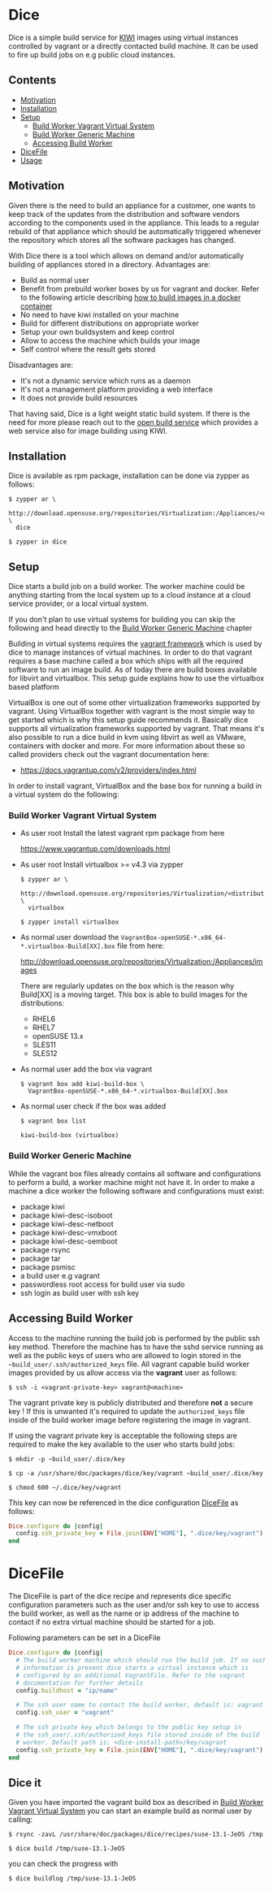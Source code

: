 # Dice

Dice is a simple build service for [KIWI](http://opensuse.github.com/kiwi)
images using virtual instances controlled by vagrant or a directly
contacted build machine. It can be used to fire up build jobs
on e.g public cloud instances.

## Contents

  * [Motivation](#motivation)
  * [Installation](#installation)
  * [Setup](#setup)
    - [Build Worker Vagrant Virtual System](#build-worker-vagrant-virtual-system)
    - [Build Worker Generic Machine](#build-worker-generic-machine)
    - [Accessing Build Worker](#accessing-build-worker)
  * [DiceFile](#dicefile)
  * [Usage](#usage)

## Motivation

Given there is the need to build an appliance for a customer, one wants
to keep track of the updates from the distribution and software vendors
according to the components used in the appliance. This leads to a
regular rebuild of that appliance which should be automatically triggered
whenever the repository which stores all the software packages has
changed.

With Dice there is a tool which allows on demand and/or automatically
building of appliances stored in a directory. Advantages are:

  * Build as normal user
  * Benefit from prebuild worker boxes by us for vagrant and docker.
    Refer to the following article describing
    [how to build images in a docker container](https://github.com/openSUSE/kiwi/wiki/Building-images-in-a-Docker-container)
  * No need to have kiwi installed on your machine
  * Build for different distributions on appropriate worker
  * Setup your own buildsystem and keep control
  * Allow to access the machine which builds your image
  * Self control where the result gets stored

Disadvantages are:

  * It's not a dynamic service which runs as a daemon
  * It's not a management platform providing a web interface
  * It does not provide build resources

That having said, Dice is a light weight static build system. If there
is the need for more please reach out to the
[open build service](https://build.opensuse.org) which provides a web service
also for image building using KIWI.

## Installation

Dice is available as rpm package, installation can be done via
zypper as follows:

```
$ zypper ar \
  http://download.opensuse.org/repositories/Virtualization:/Appliances/<distribution>/ \
  dice

$ zypper in dice
``` 

## Setup

Dice starts a build job on a build worker. The worker machine could be
anything starting from the local system up to a cloud instance at a cloud
service provider, or a local virtual system.

If you don't plan to use virtual systems for building you can skip
the following and head directly to the [Build Worker Generic Machine](#build-worker-generic-machine)
chapter

Building in virtual systems requires the
[vagrant framework](https://docs.vagrantup.com)
which is used by dice to manage instances of virtual machines. In order
to do that vagrant requires a base machine called a box which ships with
all the required software to run an image build. As of today there are
build boxes available for libvirt and virtualbox. This setup guide
explains how to use the virtualbox based platform

VirtualBox is one out of some other virtualization frameworks supported by
vagrant. Using VirtualBox together with vagrant is the most
simple way to get started which is why this setup guide recommends it.
Basically dice supports all virtualization frameworks supported by
vagrant. That means it's also possible to run a dice build in kvm using
libvirt as well as VMware, containers with docker and more. For more
information about these so called providers check out the vagrant
documentation here:

  * https://docs.vagrantup.com/v2/providers/index.html

In order to install vagrant, VirtualBox and the base box
for running a build in a virtual system do the following:

### Build Worker Vagrant Virtual System

  * As user root Install the latest vagrant rpm package from here

    https://www.vagrantup.com/downloads.html

  * As user root Install virtualbox >= v4.3 via zypper

    ```
    $ zypper ar \
      http://download.opensuse.org/repositories/Virtualization/<distribution> \
      virtualbox

    $ zypper install virtualbox
    ```

  * As normal user download the
    `VagrantBox-openSUSE-*.x86_64-*.virtualbox-Build[XX].box` file
    from here:

    http://download.opensuse.org/repositories/Virtualization:/Appliances/images

    There are regularly updates on the box which is the reason why Build[XX] is
    a moving target. This box is able to build images for the distributions:

    * RHEL6
    * RHEL7
    * openSUSE 13.x
    * SLES11
    * SLES12

  * As normal user add the box via vagrant

    ```
    $ vagrant box add kiwi-build-box \
      VagrantBox-openSUSE-*.x86_64-*.virtualbox-Build[XX].box
    ```

  * As normal user check if the box was added

    ```
    $ vagrant box list

    kiwi-build-box (virtualbox)
    ```

### Build Worker Generic Machine

While the vagrant box files already contains all software and configurations
to perform a build, a worker machine might not have it. In order to make a
machine a dice worker the following software and configurations must exist:

  * package kiwi
  * package kiwi-desc-isoboot
  * package kiwi-desc-netboot
  * package kiwi-desc-vmxboot
  * package kiwi-desc-oemboot
  * package rsync
  * package tar
  * package psmisc
  * a build user e.g vagrant
  * passwordless root access for build user via sudo
  * ssh login as build user with ssh key


## Accessing Build Worker

Access to the machine running the build job is performed by the public ssh key
method. Therefore the machine has to have the sshd service running as well as
the public keys of users who are allowed to login stored in the
`~build_user/.ssh/authorized_keys` file. All vagrant capable build worker
images provided by us allow access via the __vagrant__ user as follows:

```
$ ssh -i <vagrant-private-key> vagrant@<machine>
```

The vagrant private key is publicly distributed and therefore __not__ a secure
key ! If this is unwanted it's required to update the `authorized_keys` file
inside of the build worker image before registering the image in vagrant.

If using the vagrant private key is acceptable the following steps are
required to make the key available to the user who starts build jobs:

```
$ mkdir -p ~build_user/.dice/key

$ cp -a /usr/share/doc/packages/dice/key/vagrant ~build_user/.dice/key

$ chmod 600 ~/.dice/key/vagrant
```

This key can now be referenced in the dice configuration [DiceFile](#dicefile)
as follows:

```ruby
Dice.configure do |config|
  config.ssh_private_key = File.join(ENV["HOME"], ".dice/key/vagrant")
end
```

# DiceFile

The DiceFile is part of the dice recipe and represents dice specific
configuration parameters such as the user and/or ssh key to use to access
the build worker, as well as the name or ip address of the machine to
contact if no extra virtual machine should be started for a job.

Following parameters can be set in a DiceFile

```ruby
Dice.configure do |config|
  # The build worker machine which should run the build job. If no such
  # information is present dice starts a virtual instance which is
  # configured by an additional VagrantFile. Refer to the vagrant
  # documentation for further details
  config.buildhost = "ip/name"

  # The ssh user name to contact the build worker, default is: vagrant
  config.ssh_user = "vagrant"

  # The ssh private key which belongs to the public key setup in
  # the ssh_user/.ssh/authorized_keys file stored inside of the build
  # worker. Default path is: <dice-install-path>/key/vagrant
  config.ssh_private_key = File.join(ENV["HOME"], ".dice/key/vagrant")
end
```

## Dice it

Given you have imported the vagrant build box as described in
[Build Worker Vagrant Virtual System](#build-worker-vagrant-virtual-system) you can start an example build as normal user by calling:

```
$ rsync -zavL /usr/share/doc/packages/dice/recipes/suse-13.1-JeOS /tmp

$ dice build /tmp/suse-13.1-JeOS
```

you can check the progress with


```
$ dice buildlog /tmp/suse-13.1-JeOS
```

